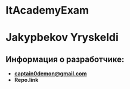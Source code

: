 # ItAcademyExam

# Jakypbekov Yryskeldi

## Информация о разработчике:

- **captain0demon@gmail.com**
- **Repo.link**